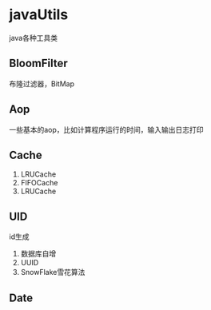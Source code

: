 # javaUtils

java各种工具类


## BloomFilter
布隆过滤器，BitMap


## Aop
一些基本的aop，比如计算程序运行的时间，输入输出日志打印


## Cache
1. LRUCache
2. FIFOCache
3. LRUCache

## UID
id生成
1. 数据库自增
2. UUID
3. SnowFlake雪花算法

## Date
